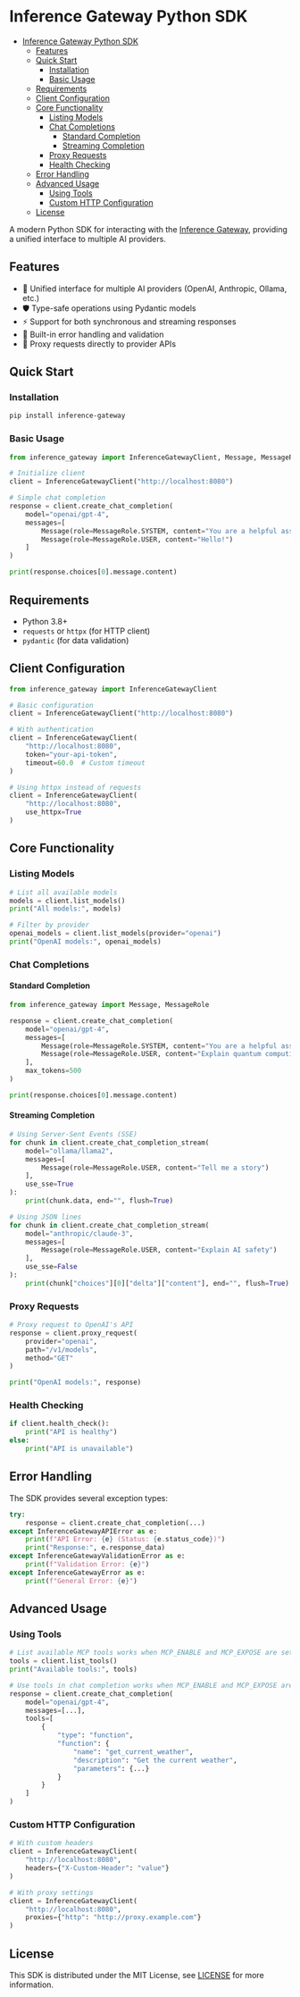 # Inference Gateway Python SDK

- [Inference Gateway Python SDK](#inference-gateway-python-sdk)
  - [Features](#features)
  - [Quick Start](#quick-start)
    - [Installation](#installation)
    - [Basic Usage](#basic-usage)
  - [Requirements](#requirements)
  - [Client Configuration](#client-configuration)
  - [Core Functionality](#core-functionality)
    - [Listing Models](#listing-models)
    - [Chat Completions](#chat-completions)
      - [Standard Completion](#standard-completion)
      - [Streaming Completion](#streaming-completion)
    - [Proxy Requests](#proxy-requests)
    - [Health Checking](#health-checking)
  - [Error Handling](#error-handling)
  - [Advanced Usage](#advanced-usage)
    - [Using Tools](#using-tools)
    - [Custom HTTP Configuration](#custom-http-configuration)
  - [License](#license)

A modern Python SDK for interacting with the [Inference Gateway](https://github.com/edenreich/inference-gateway), providing a unified interface to multiple AI providers.

## Features

- 🔗 Unified interface for multiple AI providers (OpenAI, Anthropic, Ollama, etc.)
- 🛡️ Type-safe operations using Pydantic models
- ⚡ Support for both synchronous and streaming responses
- 🚨 Built-in error handling and validation
- 🔄 Proxy requests directly to provider APIs

## Quick Start

### Installation

```sh
pip install inference-gateway
```

### Basic Usage

```python
from inference_gateway import InferenceGatewayClient, Message, MessageRole

# Initialize client
client = InferenceGatewayClient("http://localhost:8080")

# Simple chat completion
response = client.create_chat_completion(
    model="openai/gpt-4",
    messages=[
        Message(role=MessageRole.SYSTEM, content="You are a helpful assistant"),
        Message(role=MessageRole.USER, content="Hello!")
    ]
)

print(response.choices[0].message.content)
```

## Requirements

- Python 3.8+
- `requests` or `httpx` (for HTTP client)
- `pydantic` (for data validation)

## Client Configuration

```python
from inference_gateway import InferenceGatewayClient

# Basic configuration
client = InferenceGatewayClient("http://localhost:8080")

# With authentication
client = InferenceGatewayClient(
    "http://localhost:8080",
    token="your-api-token",
    timeout=60.0  # Custom timeout
)

# Using httpx instead of requests
client = InferenceGatewayClient(
    "http://localhost:8080",
    use_httpx=True
)
```

## Core Functionality

### Listing Models

```python
# List all available models
models = client.list_models()
print("All models:", models)

# Filter by provider
openai_models = client.list_models(provider="openai")
print("OpenAI models:", openai_models)
```

### Chat Completions

#### Standard Completion

```python
from inference_gateway import Message, MessageRole

response = client.create_chat_completion(
    model="openai/gpt-4",
    messages=[
        Message(role=MessageRole.SYSTEM, content="You are a helpful assistant"),
        Message(role=MessageRole.USER, content="Explain quantum computing")
    ],
    max_tokens=500
)

print(response.choices[0].message.content)
```

#### Streaming Completion

```python
# Using Server-Sent Events (SSE)
for chunk in client.create_chat_completion_stream(
    model="ollama/llama2",
    messages=[
        Message(role=MessageRole.USER, content="Tell me a story")
    ],
    use_sse=True
):
    print(chunk.data, end="", flush=True)

# Using JSON lines
for chunk in client.create_chat_completion_stream(
    model="anthropic/claude-3",
    messages=[
        Message(role=MessageRole.USER, content="Explain AI safety")
    ],
    use_sse=False
):
    print(chunk["choices"][0]["delta"]["content"], end="", flush=True)
```

### Proxy Requests

```python
# Proxy request to OpenAI's API
response = client.proxy_request(
    provider="openai",
    path="/v1/models",
    method="GET"
)

print("OpenAI models:", response)
```

### Health Checking

```python
if client.health_check():
    print("API is healthy")
else:
    print("API is unavailable")
```

## Error Handling

The SDK provides several exception types:

```python
try:
    response = client.create_chat_completion(...)
except InferenceGatewayAPIError as e:
    print(f"API Error: {e} (Status: {e.status_code})")
    print("Response:", e.response_data)
except InferenceGatewayValidationError as e:
    print(f"Validation Error: {e}")
except InferenceGatewayError as e:
    print(f"General Error: {e}")
```

## Advanced Usage

### Using Tools

```python
# List available MCP tools works when MCP_ENABLE and MCP_EXPOSE are set on the gateway
tools = client.list_tools()
print("Available tools:", tools)

# Use tools in chat completion works when MCP_ENABLE and MCP_EXPOSE are set to false on the gateway
response = client.create_chat_completion(
    model="openai/gpt-4",
    messages=[...],
    tools=[
        {
            "type": "function",
            "function": {
                "name": "get_current_weather",
                "description": "Get the current weather",
                "parameters": {...}
            }
        }
    ]
)
```

### Custom HTTP Configuration

```python
# With custom headers
client = InferenceGatewayClient(
    "http://localhost:8080",
    headers={"X-Custom-Header": "value"}
)

# With proxy settings
client = InferenceGatewayClient(
    "http://localhost:8080",
    proxies={"http": "http://proxy.example.com"}
)
```

## License

This SDK is distributed under the MIT License, see [LICENSE](LICENSE) for more information.
